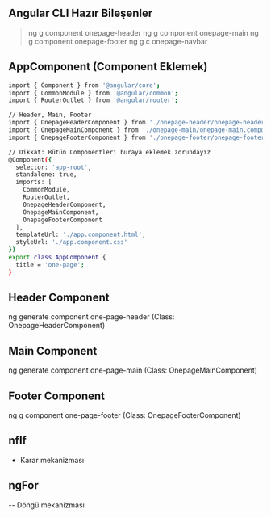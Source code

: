 ## Angular CLI Hazır Bileşenler
> ng g component      onepage-header
> ng g component      onepage-main
> ng g component      onepage-footer
> ng g c              onepage-navbar


## AppComponent (Component Eklemek)
```sh
import { Component } from '@angular/core';
import { CommonModule } from '@angular/common';
import { RouterOutlet } from '@angular/router';

// Header, Main, Footer
import { OnepageHeaderComponent } from './onepage-header/onepage-header.component';
import { OnepageMainComponent } from './onepage-main/onepage-main.component';
import { OnepageFooterComponent } from './onepage-footer/onepage-footer.component';

// Dikkat: Bütün Componentleri buraya eklemek zorundayız
@Component({
  selector: 'app-root',
  standalone: true,
  imports: [
    CommonModule, 
    RouterOutlet, 
    OnepageHeaderComponent, 
    OnepageMainComponent, 
    OnepageFooterComponent
  ],
  templateUrl: './app.component.html',
  styleUrl: './app.component.css'
})
export class AppComponent {
  title = 'one-page';
}
```

## Header Component
ng generate component one-page-header (Class: OnepageHeaderComponent)

## Main Component
ng generate component one-page-main (Class: OnepageMainComponent)

## Footer Component
ng g component one-page-footer (Class: OnepageFooterComponent)

## nfIf 
- Karar mekanizması

## ngFor
-- Döngü mekanizması